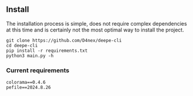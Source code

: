 ## Install

The installation process is simple, does not require complex dependencies at this time and is certainly not the most optimal way to install the project.

```
git clone https://github.com/D4nex/deepe-cli
cd deepe-cli
pip install -r requirements.txt
python3 main.py -h
```

### Current requirements
```
colorama==0.4.6
pefile==2024.8.26
```